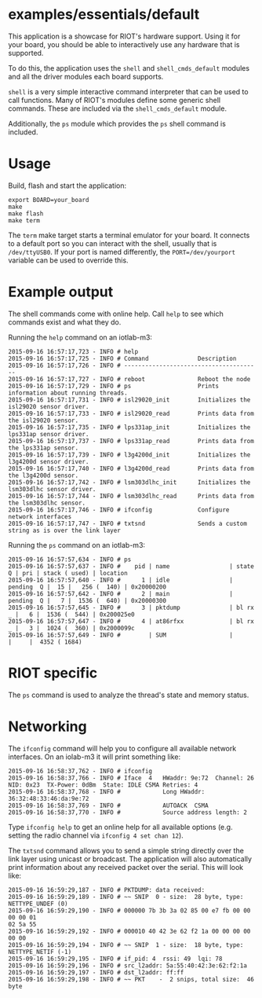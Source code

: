 examples/essentials/default
================
This application is a showcase for RIOT's hardware support. Using it
for your board, you should be able to interactively use any hardware
that is supported.

To do this, the application uses the `shell` and `shell_cmds_default`
modules and all the driver modules each board supports.

`shell` is a very simple interactive command interpreter that can be
used to call functions.  Many of RIOT's modules define some generic
shell commands. These are included via the `shell_cmds_default` module.

Additionally, the `ps` module which provides the `ps` shell command is
included.

Usage
=====

Build, flash and start the application:
```
export BOARD=your_board
make
make flash
make term
```

The `term` make target starts a terminal emulator for your board. It
connects to a default port so you can interact with the shell, usually
that is `/dev/ttyUSB0`. If your port is named differently, the
`PORT=/dev/yourport` variable can be used to override this.


Example output
==============

The shell commands come with online help. Call `help` to see which commands
exist and what they do.

Running the `help` command on an iotlab-m3:
```
2015-09-16 16:57:17,723 - INFO # help
2015-09-16 16:57:17,725 - INFO # Command              Description
2015-09-16 16:57:17,726 - INFO # ---------------------------------------
2015-09-16 16:57:17,727 - INFO # reboot               Reboot the node
2015-09-16 16:57:17,729 - INFO # ps                   Prints information about running threads.
2015-09-16 16:57:17,731 - INFO # isl29020_init        Initializes the isl29020 sensor driver.
2015-09-16 16:57:17,733 - INFO # isl29020_read        Prints data from the isl29020 sensor.
2015-09-16 16:57:17,735 - INFO # lps331ap_init        Initializes the lps331ap sensor driver.
2015-09-16 16:57:17,737 - INFO # lps331ap_read        Prints data from the lps331ap sensor.
2015-09-16 16:57:17,739 - INFO # l3g4200d_init        Initializes the l3g4200d sensor driver.
2015-09-16 16:57:17,740 - INFO # l3g4200d_read        Prints data from the l3g4200d sensor.
2015-09-16 16:57:17,742 - INFO # lsm303dlhc_init      Initializes the lsm303dlhc sensor driver.
2015-09-16 16:57:17,744 - INFO # lsm303dlhc_read      Prints data from the lsm303dlhc sensor.
2015-09-16 16:57:17,746 - INFO # ifconfig             Configure network interfaces
2015-09-16 16:57:17,747 - INFO # txtsnd               Sends a custom string as is over the link layer
```

Running the `ps` command on an iotlab-m3:

```
2015-09-16 16:57:57,634 - INFO # ps
2015-09-16 16:57:57,637 - INFO #    pid | name                 | state    Q | pri | stack ( used) | location
2015-09-16 16:57:57,640 - INFO #      1 | idle                 | pending  Q |  15 |   256 (  140) | 0x20000200
2015-09-16 16:57:57,642 - INFO #      2 | main                 | pending  Q |   7 |  1536 (  640) | 0x20000300
2015-09-16 16:57:57,645 - INFO #      3 | pktdump              | bl rx    _ |   6 |  1536 (  544) | 0x200025e0
2015-09-16 16:57:57,647 - INFO #      4 | at86rfxx             | bl rx    _ |   3 |  1024 (  360) | 0x2000099c
2015-09-16 16:57:57,649 - INFO #        | SUM                  |            |     |  4352 ( 1684)
```

RIOT specific
=============

The `ps` command is used to analyze the thread's state and memory
status.


Networking
==========

The `ifconfig` command will help you to configure all available network
interfaces. On an iolab-m3 it will print something like:
```
2015-09-16 16:58:37,762 - INFO # ifconfig
2015-09-16 16:58:37,766 - INFO # Iface  4   HWaddr: 9e:72  Channel: 26  NID: 0x23  TX-Power: 0dBm  State: IDLE CSMA Retries: 4
2015-09-16 16:58:37,768 - INFO #            Long HWaddr: 36:32:48:33:46:da:9e:72
2015-09-16 16:58:37,769 - INFO #            AUTOACK  CSMA
2015-09-16 16:58:37,770 - INFO #            Source address length: 2
```

Type `ifconfig help` to get an online help for all available options (e.g.
setting the radio channel via `ifconfig 4 set chan 12`).

The `txtsnd` command allows you to send a simple string directly over the link
layer using unicast or broadcast. The application will also automatically print
information about any received packet over the serial. This will look like:
```
2015-09-16 16:59:29,187 - INFO # PKTDUMP: data received:
2015-09-16 16:59:29,189 - INFO # ~~ SNIP  0 - size:  28 byte, type:
NETTYPE_UNDEF (0)
2015-09-16 16:59:29,190 - INFO # 000000 7b 3b 3a 02 85 00 e7 fb 00 00 00 00 01
02 5a 55
2015-09-16 16:59:29,192 - INFO # 000010 40 42 3e 62 f2 1a 00 00 00 00 00 00
2015-09-16 16:59:29,194 - INFO # ~~ SNIP  1 - size:  18 byte, type:
NETTYPE_NETIF (-1)
2015-09-16 16:59:29,195 - INFO # if_pid: 4  rssi: 49  lqi: 78
2015-09-16 16:59:29,196 - INFO # src_l2addr: 5a:55:40:42:3e:62:f2:1a
2015-09-16 16:59:29,197 - INFO # dst_l2addr: ff:ff
2015-09-16 16:59:29,198 - INFO # ~~ PKT    -  2 snips, total size:  46 byte
```
